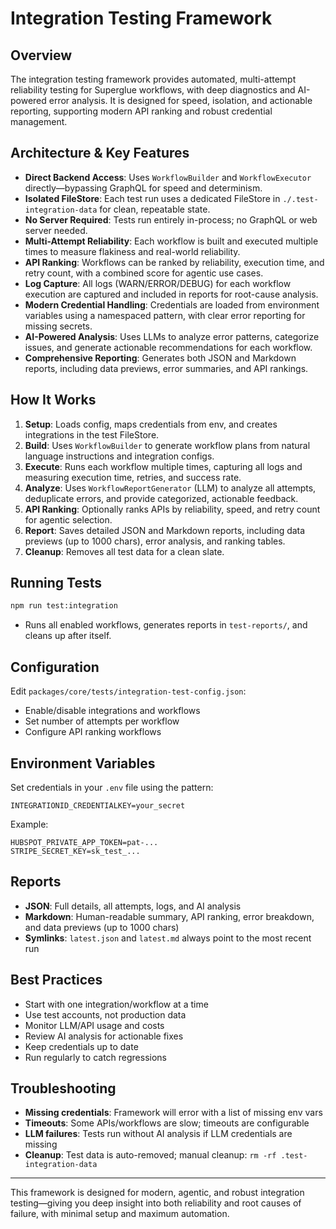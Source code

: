 # Integration Testing Framework

## Overview

The integration testing framework provides automated, multi-attempt reliability testing for Superglue workflows, with deep diagnostics and AI-powered error analysis. It is designed for speed, isolation, and actionable reporting, supporting modern API ranking and robust credential management.

## Architecture & Key Features

- **Direct Backend Access**: Uses `WorkflowBuilder` and `WorkflowExecutor` directly—bypassing GraphQL for speed and determinism.
- **Isolated FileStore**: Each test run uses a dedicated FileStore in `./.test-integration-data` for clean, repeatable state.
- **No Server Required**: Tests run entirely in-process; no GraphQL or web server needed.
- **Multi-Attempt Reliability**: Each workflow is built and executed multiple times to measure flakiness and real-world reliability.
- **API Ranking**: Workflows can be ranked by reliability, execution time, and retry count, with a combined score for agentic use cases.
- **Log Capture**: All logs (WARN/ERROR/DEBUG) for each workflow execution are captured and included in reports for root-cause analysis.
- **Modern Credential Handling**: Credentials are loaded from environment variables using a namespaced pattern, with clear error reporting for missing secrets.
- **AI-Powered Analysis**: Uses LLMs to analyze error patterns, categorize issues, and generate actionable recommendations for each workflow.
- **Comprehensive Reporting**: Generates both JSON and Markdown reports, including data previews, error summaries, and API rankings.

## How It Works

1. **Setup**: Loads config, maps credentials from env, and creates integrations in the test FileStore.
2. **Build**: Uses `WorkflowBuilder` to generate workflow plans from natural language instructions and integration configs.
3. **Execute**: Runs each workflow multiple times, capturing all logs and measuring execution time, retries, and success rate.
4. **Analyze**: Uses `WorkflowReportGenerator` (LLM) to analyze all attempts, deduplicate errors, and provide categorized, actionable feedback.
5. **API Ranking**: Optionally ranks APIs by reliability, speed, and retry count for agentic selection.
6. **Report**: Saves detailed JSON and Markdown reports, including data previews (up to 1000 chars), error analysis, and ranking tables.
7. **Cleanup**: Removes all test data for a clean slate.

## Running Tests

```bash
npm run test:integration
```
- Runs all enabled workflows, generates reports in `test-reports/`, and cleans up after itself.

## Configuration

Edit `packages/core/tests/integration-test-config.json`:
- Enable/disable integrations and workflows
- Set number of attempts per workflow
- Configure API ranking workflows

## Environment Variables

Set credentials in your `.env` file using the pattern:
```
INTEGRATIONID_CREDENTIALKEY=your_secret
```
Example:
```
HUBSPOT_PRIVATE_APP_TOKEN=pat-...
STRIPE_SECRET_KEY=sk_test_...
```

## Reports

- **JSON**: Full details, all attempts, logs, and AI analysis
- **Markdown**: Human-readable summary, API ranking, error breakdown, and data previews (up to 1000 chars)
- **Symlinks**: `latest.json` and `latest.md` always point to the most recent run

## Best Practices

- Start with one integration/workflow at a time
- Use test accounts, not production data
- Monitor LLM/API usage and costs
- Review AI analysis for actionable fixes
- Keep credentials up to date
- Run regularly to catch regressions

## Troubleshooting

- **Missing credentials**: Framework will error with a list of missing env vars
- **Timeouts**: Some APIs/workflows are slow; timeouts are configurable
- **LLM failures**: Tests run without AI analysis if LLM credentials are missing
- **Cleanup**: Test data is auto-removed; manual cleanup: `rm -rf .test-integration-data`

---

This framework is designed for modern, agentic, and robust integration testing—giving you deep insight into both reliability and root causes of failure, with minimal setup and maximum automation. 